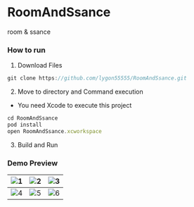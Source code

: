 # RoomAndSsance
room &amp; ssance

### How to run

1. Download Files

```jsx
git clone https://github.com/lygon55555/RoomAndSsance.git
```

2. Move to directory and Command execution

- You need Xcode to execute this project

```jsx
cd RoomAndSsance
pod install
open RoomAndSsance.xcworkspace
```

3. Build and Run

### Demo Preview
|![1](https://user-images.githubusercontent.com/39911797/94088758-406bd600-fe4c-11ea-9649-d4637b551d29.png)|![2](https://user-images.githubusercontent.com/39911797/94088766-42ce3000-fe4c-11ea-89be-47d0980f58f4.png)|![3](https://user-images.githubusercontent.com/39911797/94088769-4497f380-fe4c-11ea-9931-75c1582686cd.png)|
|:---:|:---:|:---:|
|![4](https://user-images.githubusercontent.com/39911797/94088774-4661b700-fe4c-11ea-95f6-71c14974a2c3.png)|![5](https://user-images.githubusercontent.com/39911797/94088777-4792e400-fe4c-11ea-9e21-db6cbb53728f.png)|![6](https://user-images.githubusercontent.com/39911797/94088781-48c41100-fe4c-11ea-98b5-4b24f166280f.png)|
